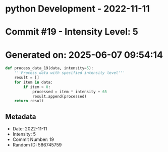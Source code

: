﻿# python Development - 2022-11-11
# Commit #19 - Intensity Level: 5
# Generated on: 2025-06-07 09:54:14
```python
def process_data_19(data, intensity=5):
    '''Process data with specified intensity level'''
    result = []
    for item in data:
        if item > 0:
            processed = item * intensity + 65
            result.append(processed)
    return result
```
## Metadata
- Date: 2022-11-11
- Intensity: 5
- Commit Number: 19
- Random ID: 586745759
